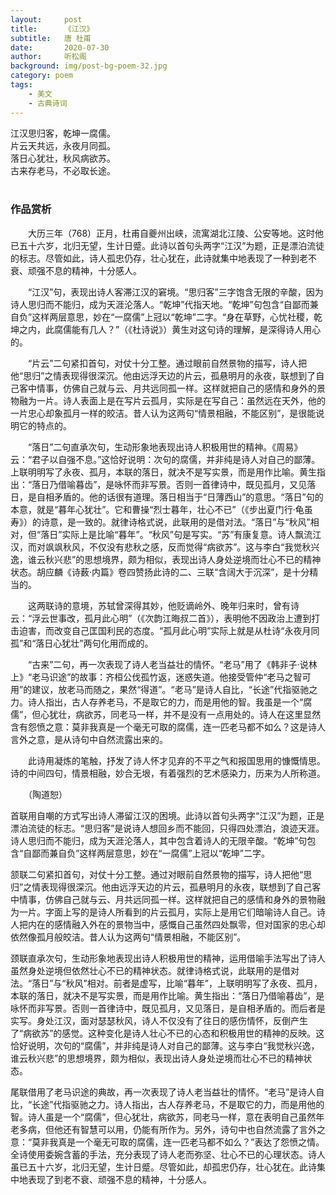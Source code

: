 ```yaml
---
layout:     post
title:      《江汉》
subtitle:   唐 杜甫
date:       2020-07-30
author:     听松阁
background: img/post-bg-poem-32.jpg
category: poem
tags:
    - 美文
    - 古典诗词
---
```



江汉思归客，乾坤一腐儒。<br>
片云天共远，永夜月同孤。<br>
落日心犹壮，秋风病欲苏。<br>
古来存老马，不必取长途。<br>
<br>

### 作品赏析
　　大历三年（768）正月，杜甫自夔州出峡，流寓湖北江陵、公安等地。这时他已五十六岁，北归无望，生计日蹙。此诗以首句头两字“江汉”为题，正是漂泊流徒的标志。尽管如此，诗人孤忠仍存，壮心犹在，此诗就集中地表现了一种到老不衰、顽强不息的精神，十分感人。

　　“江汉”句，表现出诗人客滞江汉的窘境。“思归客”三字饱含无限的辛酸，因为诗人思归而不能归，成为天涯沦落人。“乾坤”代指天地。“乾坤”句包含“自鄙而兼自负”这样两层意思，妙在“一腐儒”上冠以“乾坤”二字。“身在草野，心忧社稷，乾坤之内，此腐儒能有几人？”（《杜诗说》）黄生对这句诗的理解，是深得诗人用心的。

　　“片云”二句紧扣首句，对仗十分工整。通过眼前自然景物的描写，诗人把他“思归”之情表现得很深沉。他由远浮天边的片云，孤悬明月的永夜，联想到了自己客中情事，仿佛自己就与云、月共远同孤一样。这样就把自己的感情和身外的景物融为一片。诗人表面上是在写片云孤月，实际是在写自己：虽然远在天外，他的一片忠心却象孤月一样的皎洁。昔人认为这两句“情景相融，不能区别”，是很能说明它的特点的。

　　“落日”二句直承次句，生动形象地表现出诗人积极用世的精神。《周易》云：“君子以自强不息。”这恰好说明：次句的腐儒，并非纯是诗人对自己的鄙薄。上联明明写了永夜、孤月，本联的落日，就决不是写实景，而是用作比喻。黄生指出：“落日乃借喻暮齿”，是咏怀而非写景。否则一首律诗中，既见孤月，又见落日，是自相矛盾的。他的话很有道理。落日相当于“日薄西山”的意思。“落日”句的本意，就是“暮年心犹壮”。它和曹操“烈士暮年，壮心不已”（《步出夏门行·龟虽寿》）的诗意，是一致的。就律诗格式说，此联用的是借对法。“落日”与“秋风”相对，但“落日”实际上是比喻“暮年”。“秋风”句是写实。“苏”有康复意。诗人飘流江汉，而对飒飒秋风，不仅没有悲秋之感，反而觉得“病欲苏”。这与李白“我觉秋兴逸，谁云秋兴悲”的思想境界，颇为相似，表现出诗人身处逆境而壮心不已的精神状态。胡应麟《诗薮·内篇》卷四赞扬此诗的二、三联“含阔大于沉深”，是十分精当的。

　　这两联诗的意境，苏轼曾深得其妙，他贬谪岭外、晚年归来时，曾有诗云：“浮云世事改，孤月此心明”（《次韵江晦叔二首》），表明他不因政治上遭到打击迫害，而改变自己匡国利民的态度。“孤月此心明”实际上就是从杜诗“永夜月同孤”和“落日心犹壮”两句化用而成的。

　　“古来”二句，再一次表现了诗人老当益壮的情怀。“老马”用了《韩非子·说林上》“老马识途”的故事：齐桓公伐孤竹返，迷惑失道。他接受管仲“老马之智可用”的建议，放老马而随之，果然“得道”。“老马”是诗人自比，“长途”代指驱驰之力。诗人指出，古人存养老马，不是取它的力，而是用他的智。我虽是一个“腐儒”，但心犹壮，病欲苏，同老马一样，并不是没有一点用处的。诗人在这里显然含有怨愤之意：莫非我真是一个毫无可取的腐儒，连一匹老马都不如么？这是诗人言外之意，是从诗句中自然流露出来的。

　　此诗用凝炼的笔触，抒发了诗人怀才见弃的不平之气和报国思用的慷慨情思。诗的中间四句，情景相融，妙合无垠，有着强烈的艺术感染力，历来为人所称道。

　　（陶道恕）


首联用自嘲的方式写出诗人滞留江汉的困境。此诗以首句头两字“江汉”为题，正是漂泊流徒的标志。“思归客”是说诗人想回乡而不能回，只得四处漂泊，浪迹天涯。诗人思归而不能归，成为天涯沦落人，其中包含着诗人的无限辛酸。“乾坤”句包含“自鄙而兼自负”这样两层意思，妙在“一腐儒”上冠以“乾坤”二字。

颔联二句紧扣首句，对仗十分工整。通过对眼前自然景物的描写，诗人把他“思归”之情表现得很深沉。他由远浮天边的片云，孤悬明月的永夜，联想到了自己客中情事，仿佛自己就与云、月共远同孤一样。这样就把自己的感情和身外的景物融为一片。字面上写的是诗人所看到的片云孤月，实际上是用它们暗喻诗人自己。诗人把内在的感情融入外在的景物当中，感慨自己虽然四处飘零，但对国家的忠心却依然像孤月般皎洁。昔人认为这两句“情景相融，不能区别”。

颈联直承次句，生动形象地表现出诗人积极用世的精神，运用借喻手法写出了诗人虽然身处逆境但依然壮心不已的精神状态。就律诗格式说，此联用的是借对法。“落日”与“秋风”相对。前者是虚写，比喻“暮年”，上联明明写了永夜、孤月，本联的落日，就决不是写实景，而是用作比喻。黄生指出：“落日乃借喻暮齿”，是咏怀而非写景。否则一首律诗中，既见孤月，又见落日，是自相矛盾的。而后者是实写。身处江汉，面对瑟瑟秋风，诗人不仅没有了往日的感伤情怀，反倒产生了“病欲苏”的感觉。这种变化是诗人壮心不已的心态和积极用世的精神的反映。这恰好说明，次句的“腐儒”，并非纯是诗人对自己的鄙薄。这与李白“我觉秋兴逸，谁云秋兴悲”的思想境界，颇为相似，表现出诗人身处逆境而壮心不已的精神状态。

尾联借用了老马识途的典故，再一次表现了诗人老当益壮的情怀。“老马”是诗人自比，“长途”代指驱驰之力。诗人指出，古人存养老马，不是取它的力，而是用他的智。诗人虽是一个“腐儒”，但心犹壮，病欲苏，同老马一样，意在表明自己虽然年老多病，但他还有智慧可以用，仍能有所作为。另外，诗句中也自然流露了言外之意：“莫非我真是一个毫无可取的腐儒，连一匹老马都不如么？”表达了怨愤之情。
全诗使用委婉含蓄的手法，充分表现了诗人老而弥坚、壮心不已的心理状态。诗人虽已五十六岁，北归无望，生计日蹙。尽管如此，却孤忠仍存，壮心犹在。此诗集中地表现了到老不衰、顽强不息的精神，十分感人。
